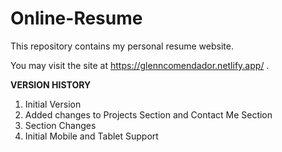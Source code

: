 # Online-Resume

This repository contains my personal resume website.

You may visit the site at https://glenncomendador.netlify.app/ .

**VERSION HISTORY**
1. Initial Version
2. Added changes to Projects Section and Contact Me Section
3. Section Changes
4. Initial Mobile and Tablet Support
